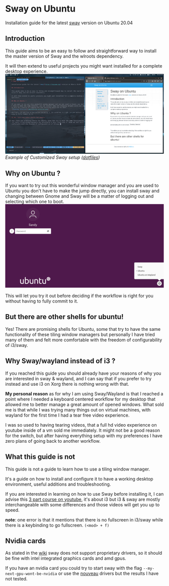 # Sway on Ubuntu

Installation guide for the latest [sway](https://swaywm.org) version on Ubuntu 20.04

## Introduction

This guide aims to be an easy to follow and straightforward way to install the master version of Sway and the wlroots dependency.

It will then extend to useful projects you might want installed for a complete desktop experience.
[![Example Sway Setup](img/example-working-on-docs.png)](img/example-working-on-docs.png)
*Example of Customized Sway setup ([dotfiles](https://github.com/Llandy3d/dotfiles))*

## Why on Ubuntu ?

If you want to try out this wonderful window manager and you are used to Ubuntu you don't have to make the jump directly, you can install sway and changing between Gnome and Sway will be a matter of logging out and selecting which one to boot. 
![Desktop Selector](img/desktop-selector.png)

This will let you try it out before deciding if the workflow is right for you without having to fully commit to it.

## But there are other shells for ubuntu!

Yes! There are promising shells for Ubuntu, some that try to have the same functionality of these tiling window managers but personally I have tried many of them and felt more comfortable with the freedom of configurability of i3/sway.

## Why Sway/wayland instead of i3 ?

If you reached this guide you should already have your reasons of why you are interested in sway & wayland, and I can say that if you prefer to try instead and use i3 on Xorg there is nothing wrong with that.

**My personal reason** as for why I am using Sway/Wayland is that I reached a point where I needed a keyboard centered workflow for my desktop that allowed me to better manage a great amount of opened windows. What sold me is that while I was trying many things out on virtual machines, with wayland for the first time I had a tear free video experience.

I was so used to having tearing videos, that a full hd video experience on youtube inside of a vm sold me immediately. It might not be a good reason for the switch, but after having everything setup with my preferences I have zero plans of going back to another workflow.

## What this guide is not

This guide is not a guide to learn how to use a tiling window manager.

It's a guide on how to install and configure it to have a working desktop environment, useful additions and troubleshooting.

If you are interested in learning on how to use Sway before installing it, I can advise this [3 part course on youtube](https://www.youtube.com/watch?v=j1I63wGcvU4), it's about i3 but i3 & sway are mostly interchangeable with some differences and those videos will get you up to speed. 

**note**: one error is that it mentions that there is no fullscreen in i3/sway while there is a keybinding to go fullscreen. `(<mod> + f)`

## Nvidia cards

As stated in the [wiki](https://github.com/swaywm/sway/wiki) sway does not support proprietary drivers, so it should be fine with intel integrated graphics cards and amd gpus.

If you have an nvidia card you could try to start sway with the flag `--my-next-gpu-wont-be-nvidia` or use the [nouveau](https://nouveau.freedesktop.org/) drivers but the results I have not tested.
